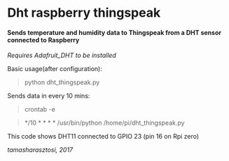 # Dht raspberry thingspeak
#### Sends temperature and humidity data to Thingspeak from a DHT sensor connected to Raspberry

*Requires Adafruit_DHT to be installed*

Basic usage(after configuration):

> python dht_thingspeak.py

Sends data in every 10 mins:

> crontab -e

> */10 * * * * /usr/bin/python /home/pi/dht_thingspeak.py

This code shows DHT11 connected to GPIO 23 (pin 16 on Rpi zero)


*tamasharasztosi, 2017*
